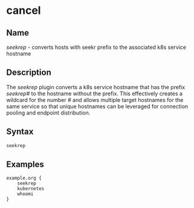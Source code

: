 # cancel

## Name

*seekrep* - converts hosts with seekr prefix to the associated k8s service hostname

## Description

The *seekrep* plugin converts a k8s service hostname that has the prefix *seekrep#* to the hostname without the prefix. This effectively creates a wildcard for the number *#* and allows multiple target hostnames for the same service so that unique hostnames can be leveraged for connection pooling and endpoint distribution.

## Syntax

~~~ txt
seekrep
~~~

## Examples

~~~ corefile
example.org {
    seekrep
    kubernetes
    whoami
}
~~~
